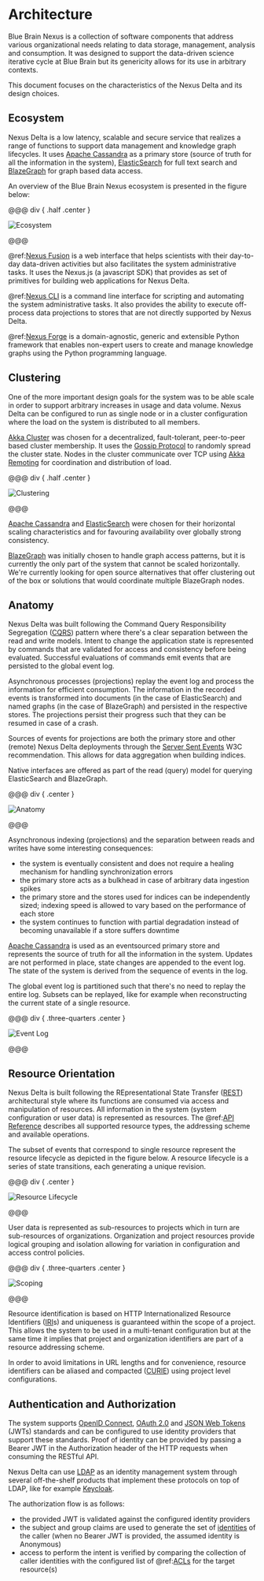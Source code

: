 # Architecture

Blue Brain Nexus is a collection of software components that address various organizational needs relating to data
storage, management, analysis and consumption. It was designed to support the data-driven science iterative cycle at
Blue Brain but its genericity allows for its use in arbitrary contexts.

This document focuses on the characteristics of the Nexus Delta and its design choices.

## Ecosystem

Nexus Delta is a low latency, scalable and secure service that realizes a range of functions to support data management
and knowledge graph lifecycles. It uses [Apache Cassandra] as a primary store (source of truth for all the information
in the system), [ElasticSearch] for full text search and [BlazeGraph] for graph based data access.

An overview of the Blue Brain Nexus ecosystem is presented in the figure below:

@@@ div { .half .center }

![Ecosystem](assets/architecture-ecosystem.png)

@@@

@ref:[Nexus Fusion] is a web interface that helps scientists with their day-to-day data-driven activities but also
facilitates the system administrative tasks. It uses the Nexus.js (a javascript SDK) that provides as set of primitives
for building web applications for Nexus Delta.

@ref:[Nexus CLI] is a command line interface for scripting and automating the system administrative tasks. It also
provides the ability to execute off-process data projections to stores that are not directly supported by Nexus Delta.

@ref:[Nexus Forge] is a domain-agnostic, generic and extensible Python framework that enables non-expert users to create
and manage knowledge graphs using the Python programming language.

## Clustering

One of the more important design goals for the system was to be able scale in order to support arbitrary increases in
usage and data volume. Nexus Delta can be configured to run as single node or in a cluster configuration where the load
on the system is distributed to all members.

[Akka Cluster] was chosen for a decentralized, fault-tolerant, peer-to-peer based cluster membership. It uses the
[Gossip Protocol] to randomly spread the cluster state. Nodes in the cluster communicate over TCP using [Akka Remoting]
for coordination and distribution of load.

@@@ div { .half .center }

![Clustering](assets/architecture-clustering.png)

@@@

[Apache Cassandra] and [ElasticSearch] were chosen for their horizontal scaling characteristics and for favouring
availability over globally strong consistency.

[BlazeGraph] was initially chosen to handle graph access patterns, but it is currently the only part of the system that
cannot be scaled horizontally. We're currently looking for open source alternatives that offer clustering out of the box
or solutions that would coordinate multiple BlazeGraph nodes. 

## Anatomy

Nexus Delta was built following the Command Query Responsibility Segregation ([CQRS]) pattern where there's a clear
separation between the read and write models. Intent to change the application state is represented by commands that
are validated for access and consistency before being evaluated. Successful evaluations of commands emit events that are
persisted to the global event log.

Asynchronous processes (projections) replay the event log and process the information for efficient consumption. The
information in the recorded events is transformed into documents (in the case of ElasticSearch) and named graphs (in
the case of BlazeGraph) and persisted in the respective stores. The projections persist their progress such that
they can be resumed in case of a crash.

Sources of events for projections are both the primary store and other (remote) Nexus Delta deployments through the
[Server Sent Events] W3C recommendation. This allows for data aggregation when building indices.

Native interfaces are offered as part of the read (query) model for querying ElasticSearch and BlazeGraph.

@@@ div { .center }

![Anatomy](assets/architecture-anatomy.png)

@@@

Asynchronous indexing (projections) and the separation between reads and writes have some interesting consequences:

*   the system is eventually consistent and does not require a healing mechanism for handling synchronization errors
*   the primary store acts as a bulkhead in case of arbitrary data ingestion spikes
*   the primary store and the stores used for indices can be independently sized; indexing speed is allowed to vary
    based on the performance of each store
*   the system continues to function with partial degradation instead of becoming unavailable if a store suffers
    downtime

[Apache Cassandra] is used as an eventsourced primary store and represents the source of truth for all the information
in the system. Updates are not performed in place, state changes are appended to the event log. The state of the system
is derived from the sequence of events in the log.

The global event log is partitioned such that there's no need to replay the entire log. Subsets can be replayed, like
for example when reconstructing the current state of a single resource. 

@@@ div { .three-quarters .center }

![Event Log](assets/architecture-event-log.png)

@@@

## Resource Orientation

Nexus Delta is built following the REpresentational State Transfer ([REST]) architectural style where its functions are
consumed via access and manipulation of resources. All information in the system (system configuration or user data) is
represented as resources. The @ref:[API Reference] describes all supported resource types, the addressing scheme and
available operations.

The subset of events that correspond to single resource represent the resource lifecycle as depicted in the figure
below. A resource lifecycle is a series of state transitions, each generating a unique revision.

@@@ div { .center }

![Resource Lifecycle](assets/architecture-resource-lifecycle.png)

@@@

User data is represented as sub-resources to projects which in turn are sub-resources of organizations. Organization
and project resources provide logical grouping and isolation allowing for variation in configuration and access control
policies.

@@@ div { .three-quarters .center }

![Scoping](assets/architecture-scoping.png)

@@@

Resource identification is based on HTTP Internationalized Resource Identifiers ([IRI]s) and uniqueness is guaranteed
within the scope of a project. This allows the system to be used in a multi-tenant configuration but at the same time
it implies that project and organization identifiers are part of a resource addressing scheme.

In order to avoid limitations in URL lengths and for convenience, resource identifiers can be aliased and compacted
([CURIE]) using project level configurations.

## Authentication and Authorization

The system supports [OpenID Connect], [OAuth 2.0] and [JSON Web Tokens] (JWTs) standards and can be configured to use
identity providers that support these standards. Proof of identity can be provided by passing a Bearer JWT in the
Authorization header of the HTTP requests when consuming the RESTful API.

Nexus Delta can use [LDAP] as an identity management system through several off-the-shelf products that implement these
protocols on top of LDAP, like for example [Keycloak].

The authorization flow is as follows:

*   the provided JWT is validated against the configured identity providers
*   the subject and group claims are used to generate the set of [identities] of the caller (when no Bearer JWT is
    provided, the assumed identity is Anonymous)
*   access to perform the intent is verified by comparing the collection of caller identities with the configured list
    of @ref:[ACLs] for the target resource(s)

[Nexus Fusion]: ../fusion/index.md
[Nexus CLI]: ../utilities/nexus-python-cli.md
[Nexus Forge]: ../forge.md
[Apache Cassandra]: https://cassandra.apache.org/
[ElasticSearch]: https://www.elastic.co/elasticsearch/
[BlazeGraph]: https://blazegraph.com/
[Akka Cluster]: https://doc.akka.io/docs/akka/current/typed/cluster-concepts.html
[Gossip Protocol]: https://en.wikipedia.org/wiki/Gossip_protocol
[Akka Remoting]: https://doc.akka.io/docs/akka/current/remoting-artery.html
[CQRS]: https://martinfowler.com/bliki/CQRS.html
[Server Sent Events]: https://www.w3.org/TR/eventsource/
[REST]: https://en.wikipedia.org/wiki/Representational_state_transfer
[API Reference]: api/index.md
[IRI]: https://tools.ietf.org/html/rfc3987
[CURIE]: https://www.w3.org/TR/curie/
[LDAP]: https://en.wikipedia.org/wiki/Lightweight_Directory_Access_Protocol
[OpenID Connect]: https://openid.net/connect/
[OAuth 2.0]: https://tools.ietf.org/html/rfc6749
[JSON Web Tokens]: https://tools.ietf.org/html/rfc7519
[Keycloak]: https://www.keycloak.org/
[identities]: api/identities.md
[ACLs]: api/acls-api.md

